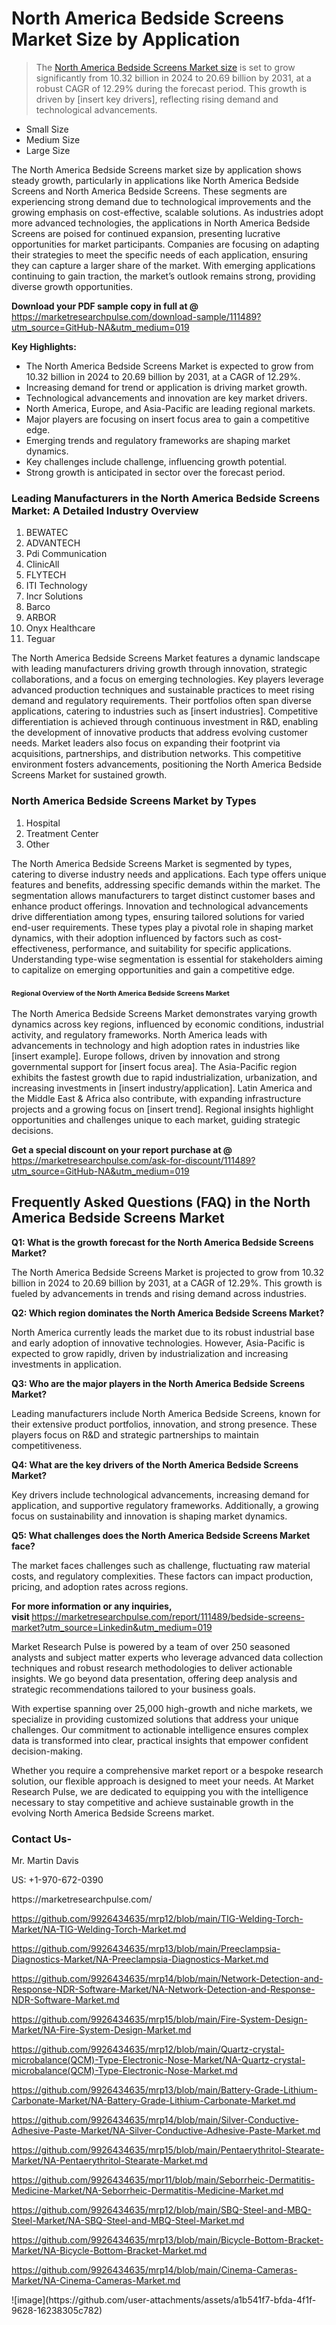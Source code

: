 <h1>North America Bedside Screens Market&nbsp;Size by Application</h1><blockquote><p>The <a href="https://marketresearchpulse.com/download-sample/111489?utm_source=GitHub-NA&amp;utm_medium=019">North America Bedside Screens Market size</a> is set to grow significantly from 10.32 billion in 2024 to 20.69 billion by 2031, at a robust CAGR of 12.29% during the forecast period. This growth is driven by [insert key drivers], reflecting rising demand and technological advancements.</p></blockquote><ul><li>Small Size<li> Medium Size<li> Large Size</li></ul><p>The North America Bedside Screens market size by application shows steady growth, particularly in applications like North America Bedside Screens and North America Bedside Screens. These segments are experiencing strong demand due to technological improvements and the growing emphasis on cost-effective, scalable solutions. As industries adopt more advanced technologies, the applications in North America Bedside Screens are poised for continued expansion, presenting lucrative opportunities for market participants. Companies are focusing on adapting their strategies to meet the specific needs of each application, ensuring they can capture a larger share of the market. With emerging applications continuing to gain traction, the market’s outlook remains strong, providing diverse growth opportunities.</p><p><strong>Download your PDF sample copy in full at @ </strong><a href="https://marketresearchpulse.com/download-sample/111489?utm_source=GitHub-NA&amp;utm_medium=019">https://marketresearchpulse.com/download-sample/111489?utm_source=GitHub-NA&amp;utm_medium=019</a></p><p><strong>Key Highlights: </strong></p><ul><li>The North America Bedside Screens Market is expected to grow from 10.32 billion in 2024 to 20.69 billion by 2031, at a CAGR of 12.29%.</li><li>Increasing demand for trend or application is driving market growth.</li><li>Technological advancements and innovation are key market drivers.</li><li>North America, Europe, and Asia-Pacific are leading regional markets.</li><li>Major players are focusing on insert focus area to gain a competitive edge.</li><li>Emerging trends and regulatory frameworks are shaping market dynamics.</li><li>Key challenges include challenge, influencing growth potential.</li><li>Strong growth is anticipated in sector over the forecast period.</li></ul><h3>Leading Manufacturers in the North America Bedside Screens Market: A Detailed Industry Overview</h3><ol><li>BEWATEC</li><li>ADVANTECH</li><li>Pdi Communication</li><li>ClinicAll</li><li>FLYTECH</li><li>ITI Technology</li><li> Incr Solutions</li><li>Barco</li><li>ARBOR</li><li>Onyx Healthcare</li><li>Teguar</li></ol><div class="flex max-w-full flex-col flex-grow"><div class="min-h-8 text-message flex w-full flex-col items-end gap-2 whitespace-normal break-words [.text-message+&amp;]:mt-5" dir="auto" data-message-author-role="assistant" data-message-id="fd8432e4-4910-450d-b182-61b7bfb0a01f" data-message-model-slug="gpt-4o"><div class="flex w-full flex-col gap-1 empty:hidden first:pt-[3px]"><div class="markdown prose w-full break-words dark:prose-invert light"><p>The North America Bedside Screens Market features a dynamic landscape with leading manufacturers driving growth through innovation, strategic collaborations, and a focus on emerging technologies. Key players leverage advanced production techniques and sustainable practices to meet rising demand and regulatory requirements. Their portfolios often span diverse applications, catering to industries such as [insert industries]. Competitive differentiation is achieved through continuous investment in R&amp;D, enabling the development of innovative products that address evolving customer needs. Market leaders also focus on expanding their footprint via acquisitions, partnerships, and distribution networks. This competitive environment fosters advancements, positioning the North America Bedside Screens Market for sustained growth.</p></div></div></div></div><h3>North America Bedside Screens Market by Types</h3><ol><li>Hospital<li> Treatment Center<li> Other</li></ol><div class="flex max-w-full flex-col flex-grow"><div class="min-h-8 text-message flex w-full flex-col items-end gap-2 whitespace-normal break-words [.text-message+&amp;]:mt-5" dir="auto" data-message-author-role="assistant" data-message-id="084470be-0bb7-4664-bddf-5156b4f41249" data-message-model-slug="gpt-4o-mini"><div class="flex w-full flex-col gap-1 empty:hidden first:pt-[3px]"><div class="markdown prose w-full break-words dark:prose-invert light"><p>The North America Bedside Screens Market is segmented by types, catering to diverse industry needs and applications. Each type offers unique features and benefits, addressing specific demands within the market. The segmentation allows manufacturers to target distinct customer bases and enhance product offerings. Innovation and technological advancements drive differentiation among types, ensuring tailored solutions for varied end-user requirements. These types play a pivotal role in shaping market dynamics, with their adoption influenced by factors such as cost-effectiveness, performance, and suitability for specific applications. Understanding type-wise segmentation is essential for stakeholders aiming to capitalize on emerging opportunities and gain a competitive edge.</p></div></div></div></div><h3><span style="font-size: 11px;">Regional Overview of the North America Bedside Screens Market</span></h3><div class="flex max-w-full flex-col flex-grow"><div class="min-h-8 text-message flex w-full flex-col items-end gap-2 whitespace-normal break-words [.text-message+&amp;]:mt-5" dir="auto" data-message-author-role="assistant" data-message-id="e9038762-ce64-4e30-91c9-9bd413514231" data-message-model-slug="gpt-4o-mini"><div class="flex w-full flex-col gap-1 empty:hidden first:pt-[3px]"><div class="markdown prose w-full break-words dark:prose-invert light"><p>The North America Bedside Screens Market demonstrates varying growth dynamics across key regions, influenced by economic conditions, industrial activity, and regulatory frameworks. North America leads with advancements in technology and high adoption rates in industries like [insert example]. Europe follows, driven by innovation and strong governmental support for [insert focus area]. The Asia-Pacific region exhibits the fastest growth due to rapid industrialization, urbanization, and increasing investments in [insert industry/application]. Latin America and the Middle East &amp; Africa also contribute, with expanding infrastructure projects and a growing focus on [insert trend]. Regional insights highlight opportunities and challenges unique to each market, guiding strategic decisions.</p></div></div></div></div><p><strong>Get a special discount on your report purchase at @ </strong><a href="https://marketresearchpulse.com/ask-for-discount/111489?utm_source=GitHub-NA&amp;utm_medium=019">https://marketresearchpulse.com/ask-for-discount/111489?utm_source=GitHub-NA&amp;utm_medium=019</a></p><h2>Frequently Asked Questions (FAQ) in the North America Bedside Screens Market</h2><p><strong>Q1: What is the growth forecast for the North America Bedside Screens Market?</strong></p><p>The North America Bedside Screens Market is projected to grow from 10.32 billion in 2024 to 20.69 billion by 2031, at a CAGR of 12.29%. This growth is fueled by advancements in trends and rising demand across industries.</p><p><strong>Q2: Which region dominates the North America Bedside Screens Market?</strong></p><p>North America currently leads the market due to its robust industrial base and early adoption of innovative technologies. However, Asia-Pacific is expected to grow rapidly, driven by industrialization and increasing investments in application.</p><p><strong>Q3: Who are the major players in the North America Bedside Screens Market?</strong></p><p>Leading manufacturers include North America Bedside Screens, known for their extensive product portfolios, innovation, and strong presence. These players focus on R&amp;D and strategic partnerships to maintain competitiveness.</p><p><strong>Q4: What are the key drivers of the North America Bedside Screens Market?</strong></p><p>Key drivers include technological advancements, increasing demand for application, and supportive regulatory frameworks. Additionally, a growing focus on sustainability and innovation is shaping market dynamics.</p><p><strong>Q5: What challenges does the North America Bedside Screens Market face?</strong></p><p>The market faces challenges such as challenge, fluctuating raw material costs, and regulatory complexities. These factors can impact production, pricing, and adoption rates across regions.</p><p><strong>For more information or any inquiries, visit&nbsp;</strong><a href="https://marketresearchpulse.com/report/111489/bedside-screens-market?utm_source=Linkedin&utm_medium=019">https://marketresearchpulse.com/report/111489/bedside-screens-market?utm_source=Linkedin&utm_medium=019</a></p><p>Market Research Pulse is powered by a team of over 250 seasoned analysts and subject matter experts who leverage advanced data collection techniques and robust research methodologies to deliver actionable insights. We go beyond data presentation, offering deep analysis and strategic recommendations tailored to your business goals.</p><p>With expertise spanning over 25,000 high-growth and niche markets, we specialize in providing customized solutions that address your unique challenges. Our commitment to actionable intelligence ensures complex data is transformed into clear, practical insights that empower confident decision-making.</p><p>Whether you require a comprehensive market report or a bespoke research solution, our flexible approach is designed to meet your needs. At Market Research Pulse, we are dedicated to equipping you with the intelligence necessary to stay competitive and achieve sustainable growth in the evolving North America Bedside Screens market.</p><h3><strong>Contact Us-</strong></h3><p>Mr. Martin Davis</p><p>US: +1-970-672-0390</p><p>https://marketresearchpulse.com/</p><p><a href="https://github.com/9926434635/mrp12/blob/main/TIG-Welding-Torch-Market/NA-TIG-Welding-Torch-Market.md">https://github.com/9926434635/mrp12/blob/main/TIG-Welding-Torch-Market/NA-TIG-Welding-Torch-Market.md</a></p><p><a href="https://github.com/9926434635/mrp13/blob/main/Preeclampsia-Diagnostics-Market/NA-Preeclampsia-Diagnostics-Market.md">https://github.com/9926434635/mrp13/blob/main/Preeclampsia-Diagnostics-Market/NA-Preeclampsia-Diagnostics-Market.md</a></p><p><a href="https://github.com/9926434635/mrp14/blob/main/Network-Detection-and-Response-NDR-Software-Market/NA-Network-Detection-and-Response-NDR-Software-Market.md">https://github.com/9926434635/mrp14/blob/main/Network-Detection-and-Response-NDR-Software-Market/NA-Network-Detection-and-Response-NDR-Software-Market.md</a></p><p><a href="https://github.com/9926434635/mrp15/blob/main/Fire-System-Design-Market/NA-Fire-System-Design-Market.md">https://github.com/9926434635/mrp15/blob/main/Fire-System-Design-Market/NA-Fire-System-Design-Market.md</a></p><p><a href="https://github.com/9926434635/mrp12/blob/main/Quartz-crystal-microbalance(QCM)-Type-Electronic-Nose-Market/NA-Quartz-crystal-microbalance(QCM)-Type-Electronic-Nose-Market.md">https://github.com/9926434635/mrp12/blob/main/Quartz-crystal-microbalance(QCM)-Type-Electronic-Nose-Market/NA-Quartz-crystal-microbalance(QCM)-Type-Electronic-Nose-Market.md</a></p><p><a href="https://github.com/9926434635/mrp13/blob/main/Battery-Grade-Lithium-Carbonate-Market/NA-Battery-Grade-Lithium-Carbonate-Market.md">https://github.com/9926434635/mrp13/blob/main/Battery-Grade-Lithium-Carbonate-Market/NA-Battery-Grade-Lithium-Carbonate-Market.md</a></p><p><a href="https://github.com/9926434635/mrp14/blob/main/Silver-Conductive-Adhesive-Paste-Market/NA-Silver-Conductive-Adhesive-Paste-Market.md">https://github.com/9926434635/mrp14/blob/main/Silver-Conductive-Adhesive-Paste-Market/NA-Silver-Conductive-Adhesive-Paste-Market.md</a></p><p><a href="https://github.com/9926434635/mrp15/blob/main/Pentaerythritol-Stearate-Market/NA-Pentaerythritol-Stearate-Market.md">https://github.com/9926434635/mrp15/blob/main/Pentaerythritol-Stearate-Market/NA-Pentaerythritol-Stearate-Market.md</a></p><p><a href="https://github.com/9926434635/mpr11/blob/main/Seborrheic-Dermatitis-Medicine-Market/NA-Seborrheic-Dermatitis-Medicine-Market.md">https://github.com/9926434635/mpr11/blob/main/Seborrheic-Dermatitis-Medicine-Market/NA-Seborrheic-Dermatitis-Medicine-Market.md</a></p><p><a href="https://github.com/9926434635/mrp12/blob/main/SBQ-Steel-and-MBQ-Steel-Market/NA-SBQ-Steel-and-MBQ-Steel-Market.md">https://github.com/9926434635/mrp12/blob/main/SBQ-Steel-and-MBQ-Steel-Market/NA-SBQ-Steel-and-MBQ-Steel-Market.md</a></p><p><a href="https://github.com/9926434635/mrp13/blob/main/Bicycle-Bottom-Bracket-Market/NA-Bicycle-Bottom-Bracket-Market.md">https://github.com/9926434635/mrp13/blob/main/Bicycle-Bottom-Bracket-Market/NA-Bicycle-Bottom-Bracket-Market.md</a></p><p><a href="https://github.com/9926434635/mrp14/blob/main/Cinema-Cameras-Market/NA-Cinema-Cameras-Market.md">https://github.com/9926434635/mrp14/blob/main/Cinema-Cameras-Market/NA-Cinema-Cameras-Market.md</a></p>
![image](https://github.com/user-attachments/assets/a1b541f7-bfda-4f1f-9628-16238305c782)
